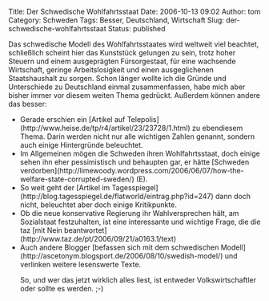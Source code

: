 Title: Der Schwedische Wohlfahrtsstaat
Date: 2006-10-13 09:02
Author: tom
Category: Schweden
Tags: Besser, Deutschland, Wirtschaft
Slug: der-schwedische-wohlfahrtsstaat
Status: published

Das schwedische Modell des Wohlfahrtsstaates wird weltweit viel
beachtet, schließlich scheint hier das Kunststück gelungen zu sein,
trotz hoher Steuern und einem ausgeprägten Fürsorgestaat, für eine
wachsende Wirtschaft, geringe Arbeitslosigkeit und einen ausgeglichenen
Staatshaushalt zu sorgen. Schon länger wollte ich die Gründe und
Unterschiede zu Deutschland einmal zusammenfassen, habe mich aber bisher
immer vor diesem weiten Thema gedrückt. Außerdem können andere das
besser:

<ul>
<li>
Gerade erschien ein [Artikel auf
Telepolis](http://www.heise.de/tp/r4/artikel/23/23728/1.html) zu
ebendiesem Thema. Darin werden nicht nur alle wichtigen Zahlen genannt,
sondern auch einige Hintergründe beleuchtet.

</li>
<li>
Im Allgemeinen mögen die Schweden ihren Wohlfahrtsstaat, doch einige
sehen ihn eher pessimistisch und behaupten gar, er hätte [Schweden
verdorben](http://limewoody.wordpress.com/2006/06/07/how-the-welfare-state-corrupted-sweden/)
(E).

</li>
<li>
So weit geht der [Artikel im
Tagesspiegel](http://blog.tagesspiegel.de/flatworld/eintrag.php?id=247)
dann doch nicht, beleuchtet aber doch einige Kritikpunkte.

</li>
<li>
Ob die neue konservative Regierung ihr Wahlversprechen hält, am
Sozialstaat festzuhalten, ist eine interessante und wichtige Frage, die
die taz [mit Nein
beantwortet](http://www.taz.de/pt/2006/09/21/a0163.1/text)

</li>
<li>
Auch andere Blogger [befassen sich mit dem schwedischen
Modell](http://ascetonym.blogsport.de/2006/08/10/swedish-model/) und
verlinken weitere lesenswerte Texte.

So, und wer das jetzt wirklich alles liest, ist entweder
Volkswirtschaftler oder sollte es werden. ;-)

